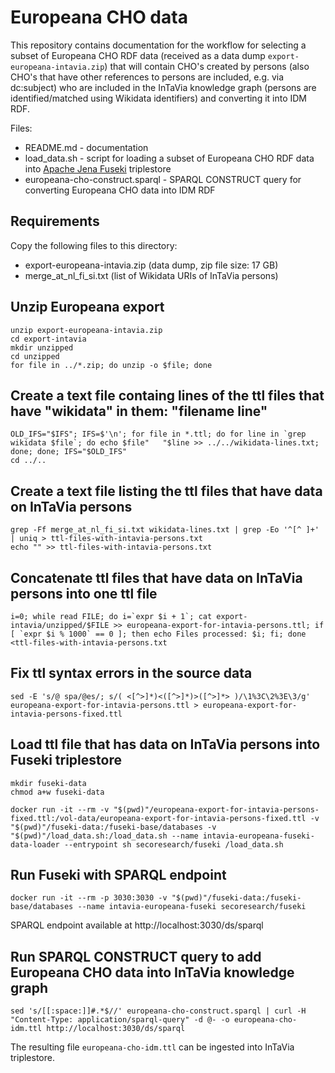 # Europeana CHO data

This repository contains documentation for the workflow for selecting a subset of Europeana CHO RDF data (received as a data dump `export-europeana-intavia.zip`) that will contain CHO's created by persons (also CHO's that have other references to persons are included, e.g. via dc:subject) who are included in the InTaVia knowledge graph (persons are identified/matched using Wikidata identifiers) and converting it into IDM RDF.

Files:
- README.md - documentation
- load_data.sh - script for loading a subset of Europeana CHO RDF data into [Apache Jena Fuseki](https://jena.apache.org/documentation/fuseki2/) triplestore
- europeana-cho-construct.sparql - SPARQL CONSTRUCT query for converting Europeana CHO data into IDM RDF

## Requirements

Copy the following files to this directory:
- export-europeana-intavia.zip (data dump, zip file size: 17 GB)
- merge_at_nl_fi_si.txt (list of Wikidata URIs of InTaVia persons)

## Unzip Europeana export

```
unzip export-europeana-intavia.zip
cd export-intavia
mkdir unzipped
cd unzipped
for file in ../*.zip; do unzip -o $file; done
```

## Create a text file containg lines of the ttl files that have "wikidata" in them: "filename   line"

```
OLD_IFS="$IFS"; IFS=$'\n'; for file in *.ttl; do for line in `grep wikidata $file`; do echo $file"   "$line >> ../../wikidata-lines.txt; done; done; IFS="$OLD_IFS"
cd ../..
```

## Create a text file listing the ttl files that have data on InTaVia persons

```
grep -Ff merge_at_nl_fi_si.txt wikidata-lines.txt | grep -Eo '^[^ ]+' | uniq > ttl-files-with-intavia-persons.txt
echo "" >> ttl-files-with-intavia-persons.txt
```

## Concatenate ttl files that have data on InTaVia persons into one ttl file

```
i=0; while read FILE; do i=`expr $i + 1`; cat export-intavia/unzipped/$FILE >> europeana-export-for-intavia-persons.ttl; if [ `expr $i % 1000` == 0 ]; then echo Files processed: $i; fi; done <ttl-files-with-intavia-persons.txt
```

## Fix ttl syntax errors in the source data

```
sed -E 's/@ spa/@es/; s/( <[^>]*)<([^>]*)>([^>]*> )/\1%3C\2%3E\3/g' europeana-export-for-intavia-persons.ttl > europeana-export-for-intavia-persons-fixed.ttl
```

## Load ttl file that has data on InTaVia persons into Fuseki triplestore

```
mkdir fuseki-data
chmod a+w fuseki-data

docker run -it --rm -v "$(pwd)"/europeana-export-for-intavia-persons-fixed.ttl:/vol-data/europeana-export-for-intavia-persons-fixed.ttl -v "$(pwd)"/fuseki-data:/fuseki-base/databases -v "$(pwd)"/load_data.sh:/load_data.sh --name intavia-europeana-fuseki-data-loader --entrypoint sh secoresearch/fuseki /load_data.sh
```

## Run Fuseki with SPARQL endpoint

```
docker run -it --rm -p 3030:3030 -v "$(pwd)"/fuseki-data:/fuseki-base/databases --name intavia-europeana-fuseki secoresearch/fuseki
```

SPARQL endpoint available at http://localhost:3030/ds/sparql

## Run SPARQL CONSTRUCT query to add Europeana CHO data into InTaVia knowledge graph

```
sed 's/[[:space:]]#.*$//' europeana-cho-construct.sparql | curl -H "Content-Type: application/sparql-query" -d @- -o europeana-cho-idm.ttl http://localhost:3030/ds/sparql
```

The resulting file `europeana-cho-idm.ttl` can be ingested into InTaVia triplestore.
